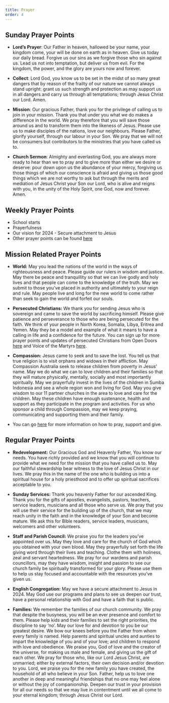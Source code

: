 ```yaml
---
title: Prayer
order: 4
---
```


## Sunday Prayer Points

- **Lord’s Prayer**: Our Father in heaven, hallowed be your name, your kingdom come, your will be done on earth as in heaven. Give us today our daily bread. Forgive us our sins as we forgive those who sin against us. Lead us not into temptation, but deliver us from evil. For the kingdom, the power, and the glory are yours now and forever.

- **Collect**: Lord God, you know us to be set in the midst of so many great dangers that by reason of the frailty of our nature we cannot always stand upright: grant us such strength and protection as may support us in all dangers and carry us through all temptations; through Jesus Christ our Lord. Amen.

- **Mission**: Our gracious Father, thank you for the privilege of calling us to join in your mission. Thank you that under you what we do makes a difference in the world. We pray therefore that you will save those around us and to transform them into the likeness of Jesus. Please use us to make disciples of the nations, love our neighbours. Please Father, glorify yourself, through our labour in your Son. We pray that we will not be consumers but contributors to the ministries that you have called us to. 

- **Church Sermon**: Almighty and everlasting God, you are always more ready to hear than we to pray and to give more than either we desire or deserve: pour down upon us the abundance of your mercy, forgiving us those things of which our conscience is afraid and giving us those good things which we are not worthy to ask but through the merits and mediation of Jesus Christ your Son our Lord, who is alive and reigns with you, in the unity of the Holy Spirit, one God, now and forever. Amen.


## Weekly Prayer Points
- School starts
- Prayerfulness
- Our vision for 2024 - Secure attachment to Jesus
- Other prayer points can be found [here](https://stgeorgeshurstville.org.au/prayer)

## Mission Related Prayer Points
- **World:** May you lead the nations of the world in the ways of righteousness and peace. Please guide our rulers in wisdom and justice. May there be peace and tranquillity so that we can live godly and holy lives and that people can come to the knowledge of the truth. May we submit to those you’ve placed in authority and ultimately to your reign and rule. May people live and long for the new world to come rather than seek to gain the world and forfeit our souls. 

- **Persecuted Christians:** We thank you for sending Jesus who is sovereign and came to save the world by sacrificing himself. Please give patience and perseverance to those who are being persecuted for the faith. We think of your people in North Korea, Somalia, Libya, Eritrea and Yemen. May they be a model and example of what it means to have a calling in life and a confidence for the future. You can sign up for more prayer points and updates of persecuted Christians from Open Doors [here](https://vom.com.au/pray-for-the-persecuted-church/) and Voice of the Martyrs [here](https://vom.com.au/prayer/).

- **Compassion:** Jesus came to seek and to save the lost. You tell us that true religion is to visit orphans and widows in their affliction. May Compassion Australia seek to release children from poverty in Jesus’ name. May we do what we can to love children and their families so that they will mature physically, mentally, socially and most importantly spiritually. May we prayerfully invest in the lives of the children in Sumba Indonesia and see a whole region won and living for God. May you give wisdom to our 11 partner churches in the area to love and care for the children. May these children have enough sustenance, health and support as they participate in the program and activities. For us who sponsor a child through Compassion, may we keep praying, communicating and supporting them and their family.

- You can go [here](https://stgeorgeshurstville.org.au/mission-partners) for more information on how to pray, support and give.

## Regular Prayer Points
- **Redevelopment:** Our Gracious God and Heavenly Father, You know our needs. You have richly provided and we know that you will continue to provide what we need for the mission that you have called us to. May our faithful stewardship bear witness to the love of Jesus Christ in our lives. We pray this in the name of the one who is building us into a spiritual house for a holy priesthood and to offer up spiritual sacrifices acceptable to you.

- **Sunday Services:** Thank you heavenly Father for our ascended King. Thank you for the gifts of apostles, evangelists, pastors, teachers, service leaders, musicians and all those who serve us. We pray that you will use their service for the building up of the church, that we may reach unity in the faith and in the knowledge of your Son and become mature. We ask this for Bible readers, service leaders, musicians, welcomers and other volunteers.

- **Staff and Parish Council:** We praise you for the leaders you’ve appointed over us. May they love and care for the church of God which you obtained with your own blood. May they prayerfully set forth the life giving word through their lives and teaching. Clothe them with holiness, zeal and servant heartedness. We pray for our wardens and parish councillors, may they have wisdom, insight and passion to see our church family be spiritually transformed for your glory. Please use them to help us stay focused and accountable with the resources you’ve given us.

- **English Congregation:** May we have a secure attachment to Jesus in 2024. May God use our programs and plans to see us deepen our trust, have a personal relationship with God and have a faith that is public. 

- **Families:** We remember the families of our church community. We pray that despite the busyness, you will be an ever presence and comfort to them. Please help kids and their families to set the right priorities, the discipline to say ‘no’. May our love for and devotion to you be our greatest desire. We bow our knees before you the Father from whom every family is named. Help parents and spiritual uncles and aunties to impart the knowledge of you and of your love; and children to respond with love and obedience. We praise you, God of love and the creator of the universe, for making us male and female, and giving us the gift of each other. We pray for those who, like our Lord Jesus Christ, are unmarried; either by external factors, their own decision and/or devotion to you. Lord, we praise you for the new family you have created, the household of all who believe in your Son. Father, help us to love one another in deep and meaningful friendships that no one may feel alone or without the joy of companionship. Deepen our trust in your provision for all our needs so that we may live in contentment until we all come to your eternal kingdom; through Jesus Christ our Lord.  

